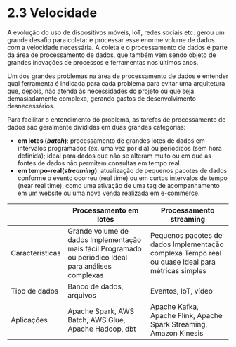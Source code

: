 # 2.3 Velocidade

A evolução do uso de dispositivos móveis, IoT, redes sociais etc. gerou um grande desafio para coletar e processar esse enorme volume de dados com a velocidade necessária. A coleta e o processamento de dados é parte da área de processamento de dados, que também vem sendo objeto de grandes inovações de processos e ferramentas nos últimos anos.

Um dos grandes problemas na área de processamento de dados é entender qual ferramenta é indicada para cada problema para evitar uma arquitetura que, depois, não atenda às necessidades do projeto ou que seja demasiadamente complexa, gerando gastos de desenvolvimento desnecessários.

Para facilitar o entendimento do problema, as tarefas de processamento de dados são geralmente divididas em duas grandes categorias: 

* **em lotes (*batch*)**: processamento de grandes lotes de dados em intervalos programados (ex. uma vez por dia) ou periódicos (sem hora definida); ideal para dados que não se alteram muito ou em que as fontes de dados não permitem consultas em tempo real.
* **em tempo-real(*streaming*)**: atualização de pequenos pacotes de dados conforme o evento ocorreu (real time) ou em curtos intervalos de tempo (near real time), como uma ativação de uma tag de acompanhamento em um website ou uma nova venda realizada em e-commerce.
  
|                 | Processamento em lotes                                                                                | Processamento streaming                                                                          |
| --------------- | ----------------------------------------------------------------------------------------------------- | ------------------------------------------------------------------------------------------------ |
| Características | Grande volume de dados Implementação mais fácil Programado ou periódico Ideal para análises complexas | Pequenos pacotes de dados Implementação complexa Tempo real ou quase Ideal para métricas simples |
| Tipo de dados   | Banco de dados,  arquivos                                                                             | Eventos, IoT, vídeo                                                                              |
| Aplicações      | Apache Spark, AWS Batch, AWS Glue, Apache Hadoop, dbt                                                 | Apache Kafka, Apache Flink, Apache Spark Streaming, Amazon Kinesis                               |


